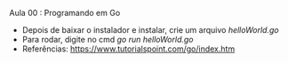 Aula 00 : Programando em Go



- Depois de baixar o instalador e instalar, crie um arquivo *helloWorld.go* 
- Para rodar, digite no cmd *go run helloWorld.go*
- Referências: https://www.tutorialspoint.com/go/index.htm